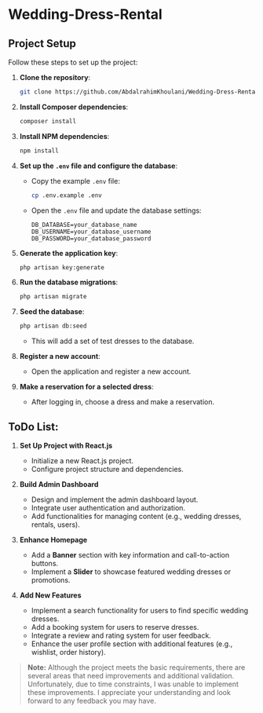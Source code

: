 # Wedding-Dress-Rental
## Project Setup

Follow these steps to set up the project:

1. **Clone the repository**:
   ```bash
   git clone https://github.com/AbdalrahimKhoulani/Wedding-Dress-Rental
   ```

2. **Install Composer dependencies**:
   ```bash
   composer install
   ```

3. **Install NPM dependencies**:
   ```bash
   npm install
   ```

4. **Set up the `.env` file and configure the database**:
   - Copy the example `.env` file:
     ```bash
     cp .env.example .env
     ```
   - Open the `.env` file and update the database settings:
     ```env
     DB_DATABASE=your_database_name
     DB_USERNAME=your_database_username
     DB_PASSWORD=your_database_password
     ```

5. **Generate the application key**:
   ```bash
   php artisan key:generate
   ```

6. **Run the database migrations**:
   ```bash
   php artisan migrate
   ```

7. **Seed the database**:
   ```bash
   php artisan db:seed
   ```
   - This will add a set of test dresses to the database.

8. **Register a new account**:
   - Open the application and register a new account.

9. **Make a reservation for a selected dress**:
   - After logging in, choose a dress and make a reservation.


## ToDo List:
1. **Set Up Project with React.js**
   - Initialize a new React.js project.
   - Configure project structure and dependencies.

2. **Build Admin Dashboard**
   - Design and implement the admin dashboard layout.
   - Integrate user authentication and authorization.
   - Add functionalities for managing content (e.g., wedding dresses, rentals, users).

3. **Enhance Homepage**
   - Add a **Banner** section with key information and call-to-action buttons.
   - Implement a **Slider** to showcase featured wedding dresses or promotions.


4. **Add New Features**
   - Implement a search functionality for users to find specific wedding dresses.
   - Add a booking system for users to reserve dresses.
   - Integrate a review and rating system for user feedback.
   - Enhance the user profile section with additional features (e.g., wishlist, order history).

> **Note:**  Although the project meets the basic requirements, there are several areas that need improvements and additional validation. Unfortunately, due to time constraints, I was unable to implement these improvements. I appreciate your understanding and look forward to any feedback you may have.
